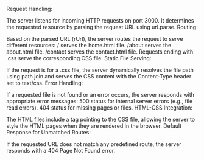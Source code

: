 Request Handling:

The server listens for incoming HTTP requests on port 3000.
It determines the requested resource by parsing the request URL using url.parse.
Routing:

Based on the parsed URL (rUrl), the server routes the request to serve different resources:
/ serves the home.html file.
/about serves the about.html file.
/contact serves the contact.html file.
Requests ending with .css serve the corresponding CSS file.
Static File Serving:

If the request is for a .css file, the server dynamically resolves the file path using path.join and serves the CSS content with the Content-Type header set to text/css.
Error Handling:

If a requested file is not found or an error occurs, the server responds with appropriate error messages:
500 status for internal server errors (e.g., file read errors).
404 status for missing pages or files.
HTML-CSS Integration:

The HTML files include a <link> tag pointing to the CSS file, allowing the server to style the HTML pages when they are rendered in the browser.
Default Response for Unmatched Routes:

If the requested URL does not match any predefined route, the server responds with a 404 Page Not Found error.
